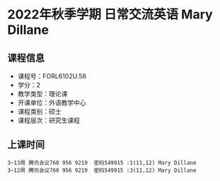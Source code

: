 # 2022年秋季学期 日常交流英语 Mary Dillane






## 课程信息

- 课程号：FORL6102U.58
- 学分：2
- 教学类型：理论课
- 开课单位：外语教学中心
- 课程类别：硕士
- 课程层次：研究生课程

## 上课时间

```
3~13周 腾讯会议760 956 9219	密码549915 :1(11,12) Mary Dillane
3~12周 腾讯会议760 956 9219	密码549915 :3(11,12) Mary Dillane
```

